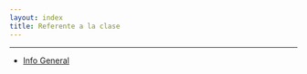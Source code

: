 ```yaml
---
layout: index
title: Referente a la clase
---
```



----------------------------------------------------------

* [Info General](info-general.md)
